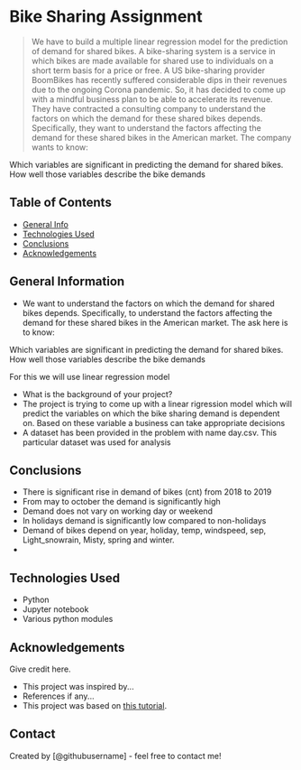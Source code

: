 # Bike Sharing Assignment
> We have to build a multiple linear regression model for the prediction of demand for shared bikes.
> A bike-sharing system is a service in which bikes are made available for shared use to individuals on a short term basis for a price or free. A US bike-sharing provider BoomBikes has recently suffered considerable dips in their revenues due to the ongoing Corona pandemic. So, it has decided to come up with a mindful business plan to be able to accelerate its revenue. They have contracted a consulting company to understand the factors on which the demand for these shared bikes depends. Specifically, they want to understand the factors affecting the demand for these shared bikes in the American market. The company wants to know:

Which variables are significant in predicting the demand for shared bikes.
How well those variables describe the bike demands


## Table of Contents
* [General Info](#general-information)
* [Technologies Used](#technologies-used)
* [Conclusions](#conclusions)
* [Acknowledgements](#acknowledgements)

<!-- You can include any other section that is pertinent to your problem -->

## General Information
- We want to understand the factors on which the demand for shared bikes depends. Specifically, to understand the factors affecting the demand for these shared bikes in the American market. The ask here is to know:

Which variables are significant in predicting the demand for shared bikes.
How well those variables describe the bike demands

For this we will use linear regression model
- What is the background of your project?
- The project is trying to come up with a linear rigression model which will predict the variables on which the bike sharing demand is dependent on. Based on these variable a business can take appropriate decisions
- A dataset has been provided in the problem with name day.csv. This particular dataset was used for analysis

<!-- You don't have to answer all the questions - just the ones relevant to your project. -->

## Conclusions
- There is significant rise in demand of bikes (cnt) from 2018 to 2019
- From may to october the demand is significantly high
- Demand does not vary on working day or weekend
- In holidays demand is significantly low compared to non-holidays
- Demand of bikes depend on year, holiday, temp, windspeed, sep, Light_snowrain, Misty, spring and winter.
-

<!-- You don't have to answer all the questions - just the ones relevant to your project. -->


## Technologies Used
- Python
- Jupyter notebook
- Various python modules

<!-- As the libraries versions keep on changing, it is recommended to mention the version of library used in this project -->

## Acknowledgements
Give credit here.
- This project was inspired by...
- References if any...
- This project was based on [this tutorial](https://www.example.com).


## Contact
Created by [@githubusername] - feel free to contact me!


<!-- Optional -->
<!-- ## License -->
<!-- This project is open source and available under the [... License](). -->

<!-- You don't have to include all sections - just the one's relevant to your project -->
